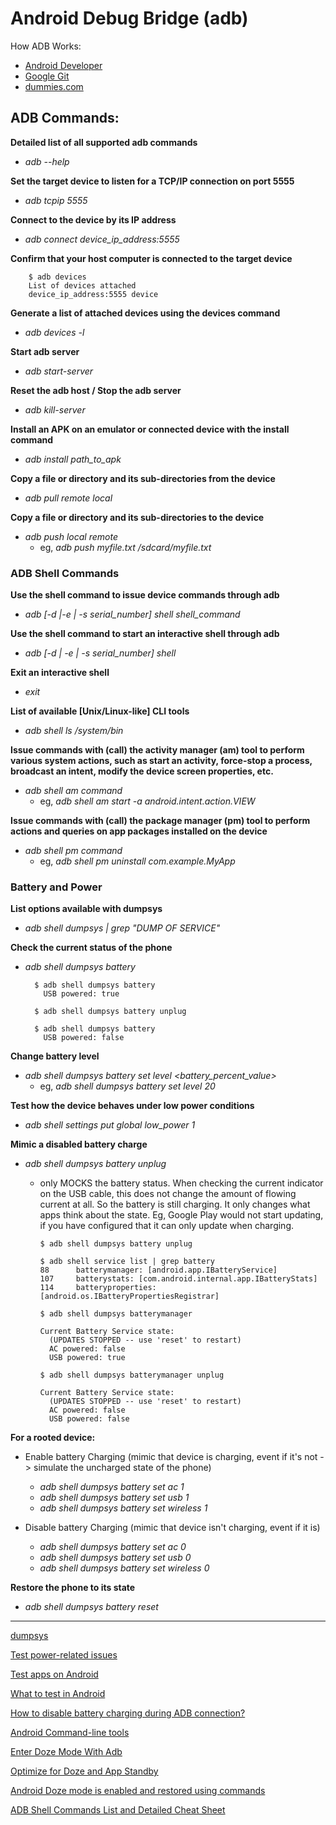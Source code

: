 # Android Debug Bridge (adb)

How ADB Works:
- [Android Developer](https://developer.android.com/studio/command-line/adb)
- [Google Git](https://android.googlesource.com/platform/system/core/+/master/adb/OVERVIEW.TXT)
- [dummies.com](https://www.dummies.com/web-design-development/mobile-apps/android-apps/android-emulators-or-whats-so-special-about-the-number-5554/)

## ADB Commands:

__Detailed list of all supported adb commands__
- _adb --help_

__Set the target device to listen for a TCP/IP connection on port 5555__
- _adb tcpip 5555_

__Connect to the device by its IP address__
- _adb connect device_ip_address:5555_

__Confirm that your host computer is connected to the target device__

        $ adb devices
        List of devices attached
        device_ip_address:5555 device

__Generate a list of attached devices using the devices command__
- _adb devices -l_

__Start adb server__
- _adb start-server_

__Reset the adb host / Stop the adb server__
- _adb kill-server_

__Install an APK on an emulator or connected device with the install command__
- _adb install path_to_apk_

__Copy a file or directory and its sub-directories from the device__
- _adb pull remote local_

__Copy a file or directory and its sub-directories to the device__
- _adb push local remote_
  - eg, _adb push myfile.txt /sdcard/myfile.txt_

### ADB Shell Commands

__Use the shell command to issue device commands through adb__
- _adb [-d |-e | -s serial_number] shell shell_command_

__Use the shell command to start an interactive shell through adb__
- _adb [-d | -e | -s serial_number] shell_

__Exit an interactive shell__
- _exit_

__List of available [Unix/Linux-like] CLI tools__
- _adb shell ls /system/bin_

__Issue commands with (call) the activity manager (am) tool to perform various system actions, such as start an activity, force-stop a process, broadcast an intent, modify the device screen properties, etc.__
- _adb shell am command_
  - eg, _adb shell am start -a android.intent.action.VIEW_


__Issue commands with (call) the package manager (pm) tool to perform actions and queries on app packages installed on the device__
- _adb shell pm command_
  - eg, _adb shell pm uninstall com.example.MyApp_





### Battery and Power

__List options available with dumpsys__
- _adb shell dumpsys | grep "DUMP OF SERVICE"_

__Check the current status of the phone__
- _adb shell dumpsys battery_

        $ adb shell dumpsys battery
          USB powered: true
          
        $ adb shell dumpsys battery unplug
                
        $ adb shell dumpsys battery
          USB powered: false

__Change battery level__
- _adb shell dumpsys battery set level <battery_percent_value>_
  - eg, _adb shell dumpsys battery set level 20_
  
__Test how the device behaves under low power conditions__
- _adb shell settings put global low_power 1_

__Mimic a disabled battery charge__
- _adb shell dumpsys battery unplug_
  - only MOCKS the battery status. When checking the current indicator on the USB cable, this does not change the amount of flowing current at all. So the battery is still charging. It only changes what apps think about the state. Eg, Google Play would not start updating, if you have configured that it can only update when charging.

        $ adb shell dumpsys battery unplug

        $ adb shell service list | grep battery
        88      batterymanager: [android.app.IBatteryService]
        107     batterystats: [com.android.internal.app.IBatteryStats]
        114     batteryproperties: [android.os.IBatteryPropertiesRegistrar]

        $ adb shell dumpsys batterymanager

        Current Battery Service state:
          (UPDATES STOPPED -- use 'reset' to restart)
          AC powered: false
          USB powered: true

        $ adb shell dumpsys batterymanager unplug

        Current Battery Service state:
          (UPDATES STOPPED -- use 'reset' to restart)
          AC powered: false
          USB powered: false

__For a rooted device:__
- Enable battery Charging (mimic that device is charging, event if it's not -> simulate the uncharged state of the phone)
  - _adb shell dumpsys battery set ac 1_
  - _adb shell dumpsys battery set usb 1_
  - _adb shell dumpsys battery set wireless 1_

- Disable battery Charging (mimic that device isn't charging, event if it is)
   - _adb shell dumpsys battery set ac 0_
   - _adb shell dumpsys battery set usb 0_
   - _adb shell dumpsys battery set wireless 0_

__Restore the phone to its state__
- _adb shell dumpsys battery reset_




----

[dumpsys](https://developer.android.com/studio/command-line/dumpsys)

[Test power-related issues](https://developer.android.com/topic/performance/power/test-power)

[Test apps on Android ](https://developer.android.com/training/testing)

[What to test in Android](https://developer.android.com/training/testing/fundamentals/what-to-test)

[How to disable battery charging during ADB connection?](https://stackoverflow.com/questions/30731921/how-to-disable-battery-charging-during-adb-connection)

[Android Command-line tools](https://developer.android.com/studio/command-line)

[Enter Doze Mode With Adb](https://jubin.tech/articles/2019/01/04/Enter-doze-mode-with-adb.html)

[Optimize for Doze and App Standby](https://developer.android.com/training/monitoring-device-state/doze-standby)

[Android Doze mode is enabled and restored using commands](https://blog.csdn.net/zyp009/article/details/78456906)

[ADB Shell Commands List and Detailed Cheat Sheet](https://technastic.com/adb-shell-commands-list/)
